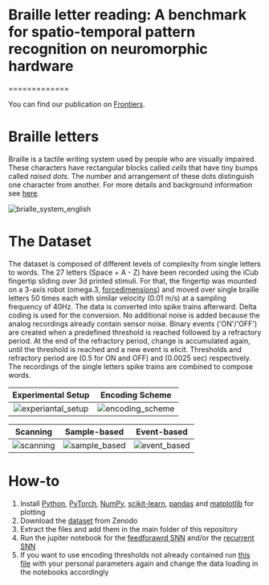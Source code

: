 # Braille letter reading: A benchmark for spatio-temporal pattern recognition on neuromorphic hardware
=============

You can find our publication on [Frontiers](https://www.frontiersin.org/articles/10.3389/fnins.2022.951164/full).

# Braille letters

Braille is a tactile writing system used by people who are visually impaired. These characters have rectangular blocks called *cells* that have tiny bumps called *raised dots*. The number and arrangement of these dots distinguish one character from another. For more details and background information see [here](https://en.wikipedia.org/wiki/Braille).

![brialle_system_english](https://user-images.githubusercontent.com/60852381/120632860-bb6c9e00-c469-11eb-8b33-47df012f76b0.jpg)

# The Dataset
The dataset is composed of different levels of complexity from single letters to words. The 27 letters (Space + A - Z) have been recorded using the iCub fingertip sliding over 3d printed stimuli. For that, the fingertip was mounted on a 3-axis robot (omega.3, [forcedimensions](https://www.forcedimension.com/products/omega)) and moved over single braille letters 50 times each with similar velocity (0.01 m/s) at a sampling frequency of 40Hz. The data is converted into spike trains afterward. 
Delta coding is used for the conversion. No additional noise is added because the analog recordings already contain sensor noise. Binary events ('ON'/'OFF') are created when a predefined threshold is reached followed by a refractory period. At the end of the refractory period, change is accumulated again, until the threshold is reached and a new event is elicit. Thresholds and refractory period are (0.5 for ON and OFF) and (0.0025 sec) respectively. The recordings of the single letters spike trains are combined to compose words.

Experimental Setup | Encoding Scheme
:------------:|:------------:
![experiantal_setup](https://github.com/event-driven-robotics/tactile_braille_reading/blob/main/assets/acquisition_setup.JPG) | ![encoding_scheme](https://github.com/event-driven-robotics/tactile_braille_reading/blob/main/assets/figure_encoding-reconstruct.JPG)

Scanning | Sample-based | Event-based 
:------------:|:------------:|:------------:
![scanning](https://github.com/event-driven-robotics/tactile_braille_reading/blob/main/assets/pipeline1.gif) | ![sample_based](https://github.com/event-driven-robotics/tactile_braille_reading/blob/main/assets/pipeline2.gif) | ![event_based](https://github.com/event-driven-robotics/tactile_braille_reading/blob/main/assets/pipeline3.gif)

# How-to
1. Install [Python](https://www.python.org/), [PyTorch](https://pytorch.org/), [NumPy](https://numpy.org/), [scikit-learn](https://scikit-learn.org/stable/), [pandas](https://pandas.pydata.org/) and [matplotlib](https://matplotlib.org/) for plotting
2. Download the [dataset](https://zenodo.org/record/7050094) from Zenodo
3. Extract the files and add them in the main folder of this repository
4. Run the jupiter notebook for the [feedforawrd SNN](https://github.com/event-driven-robotics/tactile_braille_reading/blob/main/notebooks/braille_reading_ffsnn.ipynb) and/or the [recurrent SNN](https://github.com/event-driven-robotics/tactile_braille_reading/blob/main/notebooks/braille_reading_rsnn.ipynb)
5. If you want to use encoding thresholds not already contained run [this file](https://github.com/event-driven-robotics/tactile_braille_reading/blob/main/utils/event_transform.py) with your personal parameters again and change the data loading in the notebooks accordingly

